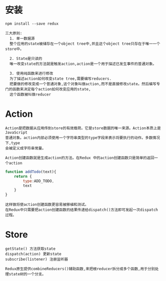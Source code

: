 # 安装

    npm install --save redux
    
    三大原则:
      1. 单一数据源
      整个应用的state被储存在一个object tree中,并且这个object tree只存在于唯一一个store中。
      
      2. State是只读的
      唯一改变state的方法就是触发action,action是一个用于描述已发生事件的普通对象。
      
      3. 使用纯函数来进行修改
      为了描述action如何改变state tree,需要编写reducers.
      把要做的修改变成一个普通对象,这个对象叫做action,而不是直接修改state。然后编写专门的函数来决定每个action如何改变应用的state,
      这个函数被叫做reducer
      
# Action

    Action是把数据从应用传到store的有效载荷。它是store数据的唯一来源。Action本质上是JavaScript
    普通对象。action内部必须使用一个字符串类型的type字段来表示将要执行的动作。多数情况下,type
    会被定义成字符串常量。
    
    Action创建函数就是生成action的方法。在Redux 中的action创建函数只是简单的返回一个action
```js
function addTodo(text){
    return {
        type:ADD_TODO,
        text
    }
}
```
    这样做将使action创建函数更容易被移植和测试。
    在Redux中只需要把action创建函数的结果传递给dispatch()方法即可发起一次dispatch过程。
    
# Store

    getState() 方法获取state
    dispatch(action) 更新state
    subscribe(listener) 注册监听器
    
    Redux原生提供combineReducers()辅助函数,来把根reducer拆分成多个函数,用于分别处理state树的一个分支。
    
    
    
    
    
    
    
    
    
    
    
    
    
    
    
    
    
    
    
    
    
    
    
    
    
    
    
    
    
        